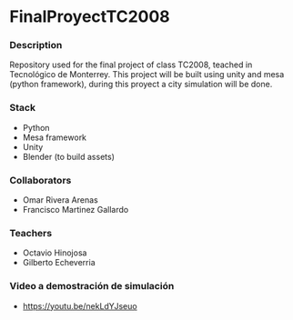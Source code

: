 # FinalProyectTC2008
### Description
Repository used for the final project of class TC2008, teached in Tecnológico de Monterrey. 
This project will be built using unity and mesa (python framework), during this proyect a city simulation will be done. 

### Stack
- Python
- Mesa framework
- Unity
- Blender (to build assets)

### Collaborators
- Omar Rivera Arenas
- Francisco Martinez Gallardo

### Teachers
- Octavio Hinojosa
- Gilberto Echeverria

### Video a demostración de simulación
- https://youtu.be/nekLdYJseuo
